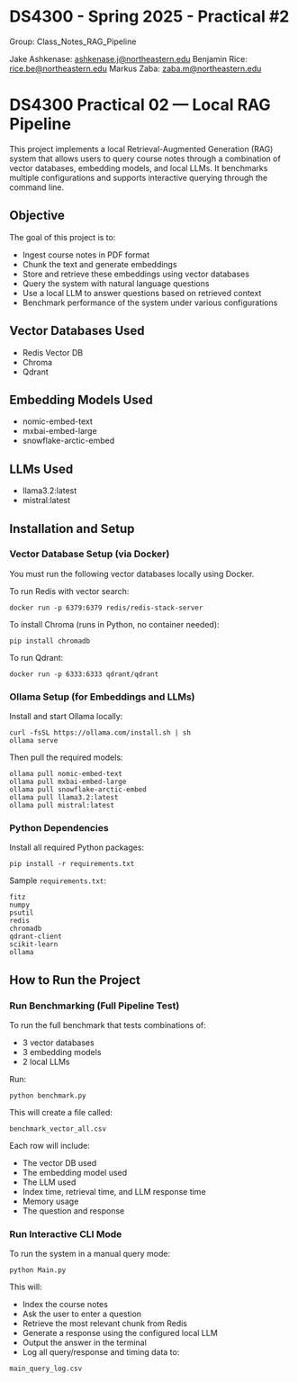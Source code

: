 # DS4300 - Spring 2025 - Practical #2

Group: Class_Notes_RAG_Pipeline

Jake Ashkenase: ashkenase.j@northeastern.edu
Benjamin Rice: rice.be@northeastern.edu
Markus Zaba: zaba.m@northeastern.edu

# DS4300 Practical 02 — Local RAG Pipeline

This project implements a local Retrieval-Augmented Generation (RAG) system that allows users to query course notes through a combination of vector databases, embedding models, and local LLMs. It benchmarks multiple configurations and supports interactive querying through the command line.

## Objective

The goal of this project is to:
- Ingest course notes in PDF format
- Chunk the text and generate embeddings
- Store and retrieve these embeddings using vector databases
- Query the system with natural language questions
- Use a local LLM to answer questions based on retrieved context
- Benchmark performance of the system under various configurations

## Vector Databases Used

- Redis Vector DB
- Chroma
- Qdrant

## Embedding Models Used

- nomic-embed-text
- mxbai-embed-large
- snowflake-arctic-embed

## LLMs Used

- llama3.2:latest
- mistral:latest

## Installation and Setup

### Vector Database Setup (via Docker)

You must run the following vector databases locally using Docker.

To run Redis with vector search:

```
docker run -p 6379:6379 redis/redis-stack-server
```

To install Chroma (runs in Python, no container needed):

```
pip install chromadb
```

To run Qdrant:

```
docker run -p 6333:6333 qdrant/qdrant
```

### Ollama Setup (for Embeddings and LLMs)

Install and start Ollama locally:

```
curl -fsSL https://ollama.com/install.sh | sh
ollama serve
```

Then pull the required models:

```
ollama pull nomic-embed-text
ollama pull mxbai-embed-large
ollama pull snowflake-arctic-embed
ollama pull llama3.2:latest
ollama pull mistral:latest
```

### Python Dependencies

Install all required Python packages:

```
pip install -r requirements.txt
```

Sample `requirements.txt`:

```
fitz
numpy
psutil
redis
chromadb
qdrant-client
scikit-learn
ollama
```

## How to Run the Project

### Run Benchmarking (Full Pipeline Test)

To run the full benchmark that tests combinations of:
- 3 vector databases
- 3 embedding models
- 2 local LLMs

Run:

```
python benchmark.py
```

This will create a file called:

```
benchmark_vector_all.csv
```

Each row will include:
- The vector DB used
- The embedding model used
- The LLM used
- Index time, retrieval time, and LLM response time
- Memory usage
- The question and response

### Run Interactive CLI Mode

To run the system in a manual query mode:

```
python Main.py
```

This will:
- Index the course notes
- Ask the user to enter a question
- Retrieve the most relevant chunk from Redis
- Generate a response using the configured local LLM
- Output the answer in the terminal
- Log all query/response and timing data to:

```
main_query_log.csv
```



